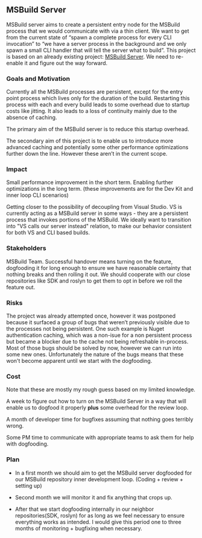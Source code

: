 ## MSBuild Server

MSBuild server aims to create a persistent entry node for the MSBuild process
that we would communicate with via a thin client. We want to get from
the current state of “spawn a complete process for every CLI invocation”
to “we have a server process in the background and we only spawn a small
CLI handler that will tell the server what to build”.
This project is based on an already existing project: [MSBuild Server](https://github.com/dotnet/msbuild/blob/main/documentation/MSBuild-Server.md). 
We need to re-enable it and figure out the way forward.

### Goals and Motivation

Currently all the MSBuild processes are persistent, except for the entry
point process which lives only for the duration of the build. Restarting
this process with each and every build leads to some overhead due to
startup costs like jitting. It also leads to a loss of continuity mainly
due to the absence of caching.

The primary aim of the MSBuild server is to reduce this startup
overhead.

The secondary aim of this project is to enable us to introduce more
advanced caching and potentially some other performance optimizations
further down the line. However these aren’t in the current scope.

### Impact

Small performance improvement in the short term. Enabling further
optimizations in the long term. (these improvements are for the Dev Kit
and inner loop CLI scenarios)

Getting closer to the possibility of decoupling from Visual Studio. VS is currently 
acting as a MSBuild server in some ways - they are a persistent process that  invokes 
portions of the MSBuild. We ideally want to transition into "VS calls our server 
instead" relation, to make our behavior consistent for both VS and CLI based
builds.

### Stakeholders

MSBuild Team. Successful handover means turning on the
feature, dogfooding it for long enough to ensure we have reasonable
certainty that nothing breaks and then rolling it out.
We should cooperate with our close repositories like SDK and roslyn 
to get them to opt in before we roll the feature out.

### Risks

The project was already attempted once, however it was postponed because
it surfaced a group of bugs that weren’t previously visible due to the
processes not being persistent. One such example is Nuget authentication caching,
which was a non-isue for a non persistent process but became a blocker
due to the cache not being refreshable in-process.
Most of those bugs should be solved by now, however we can run into some 
new ones. Unfortunately the nature of the bugs means that these won't become
apparent until we start with the dogfooding.

### Cost
Note that these are mostly my rough guess based on my limited knowledge.

A week to figure out how to turn on the MSBuild Server in a way that
will enable us to dogfood it properly **plus** some overhead for the
review loop.

A month of developer time for bugfixes assuming that nothing goes
terribly wrong.

Some PM time to communicate with appropriate teams to ask them for help
with dogfooding.

### Plan

- In a first month we should aim to get the MSBuild server dogfooded for
  our MSBuild repository inner development loop. (Coding + review + setting up)

- Second month we will monitor it and fix anything that crops up.

- After that we start dogfooding internally in our neighbor repositories(SDK, roslyn)
 for as long as we feel   necessary to ensure everything works as intended. I would 
 give this period one to three months of monitoring + bugfixing when necessary.
